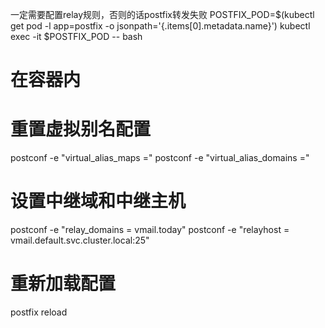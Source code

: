 一定需要配置relay规则，否则的话postfix转发失败
POSTFIX_POD=$(kubectl get pod -l app=postfix -o jsonpath='{.items[0].metadata.name}')
kubectl exec -it $POSTFIX_POD -- bash
# 在容器内
# 重置虚拟别名配置
postconf -e "virtual_alias_maps ="
postconf -e "virtual_alias_domains ="

# 设置中继域和中继主机
postconf -e "relay_domains = vmail.today"
postconf -e "relayhost = vmail.default.svc.cluster.local:25"

# 重新加载配置
postfix reload